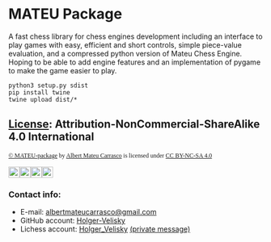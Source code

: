 # MATEU Package
A fast chess library for chess engines development including an interface to play games with easy, efficient and short controls, simple piece-value evaluation, and a compressed python version of Mateu Chess Engine. Hoping to be able to add engine features and an implementation of pygame to make the game easier to play.
```shell
python3 setup.py sdist
pip install twine
twine upload dist/*

```
## [License](https://github.com/Holger-Velisky/MATEU_package/blob/main/LICENSE.txt): Attribution-NonCommercial-ShareAlike 4.0 International
<p style="font-size:12px; font-family:verdana;"><a property="dct:title" rel="cc:attributionURL" href="https://github.com/Holger-Velisky/MATEU_package">© MATEU-package</a> by <a rel="cc:attributionURL dct:creator" property="cc:attributionName" href="https://github.com/Holger-Velisky">Albert Mateu Carrasco</a> is licensed under <a href="http://creativecommons.org/licenses/by-nc-sa/4.0/?ref=chooser-v1" target="_blank" rel="license noopener noreferrer" style="display:inline-block;">CC BY-NC-SA 4.0</a></p>

<a href="http://creativecommons.org/licenses/by-nc-sa/4.0/?ref=chooser-v1" target="_blank"><img style="height:22px!important;" src="https://mirrors.creativecommons.org/presskit/icons/cc.svg?ref=chooser-v1"><img style="height:22px!important;" src="https://mirrors.creativecommons.org/presskit/icons/by.svg?ref=chooser-v1"><img style="height:22px!important;" src="https://mirrors.creativecommons.org/presskit/icons/nc.svg?ref=chooser-v1"><img style="height:22px!important;" src="https://mirrors.creativecommons.org/presskit/icons/sa.svg?ref=chooser-v1"></a>

### Contact info:
- E-mail: [albertmateucarrasco@gmail.com](mailto:albertmateucarrasco@gmail.com)
- GitHub account: [Holger-Velisky](https://github.com/Holger-Velisky)
- Lichess account: [Holger_Velisky](https://lichess.org/@/Holger_Velisky) [(private message)](https://lichess.org/inbox/Holger_Velisky)